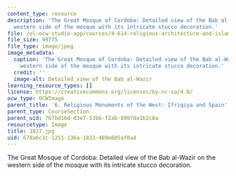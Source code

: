 ```yaml
---
content_type: resource
description: 'The Great Mosque of Cordoba: Detailed view of the Bab al-Wazir on the
  western side of the mosque with its intricate stucco decoration.'
file: /ol-ocw-studio-app/courses/4-614-religious-architecture-and-islamic-cultures-fall-2002/678a6c3c1251136a1033489e605af0a4_1027.jpg
file_size: 99775
file_type: image/jpeg
image_metadata:
  caption: 'The Great Mosque of Cordoba: Detailed view of the Bab al-Wazir on the
    western side of the mosque with its intricate stucco decoration.'
  credit: ''
  image-alt: Detailed view of the Bab al-Wazir
learning_resource_types: []
license: https://creativecommons.org/licenses/by-nc-sa/4.0/
ocw_type: OCWImage
parent_title: '6. Religious Monuments of the West: Ifriqiya and Spain'
parent_type: CourseSection
parent_uid: 767bd16d-d3e7-53b6-f2ab-8997da1b2c8a
resourcetype: Image
title: 1027.jpg
uid: 678a6c3c-1251-136a-1033-489e605af0a4
---
```

The Great Mosque of Cordoba: Detailed view of the Bab al-Wazir on the western side of the mosque with its intricate stucco decoration.